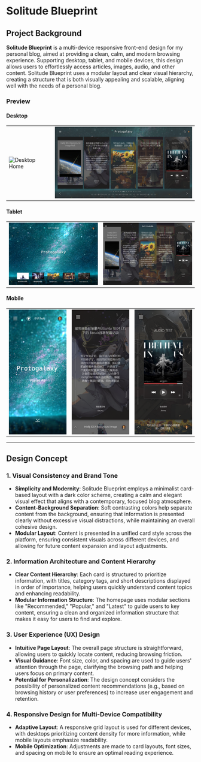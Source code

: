 # Solitude Blueprint

## Project Background

**Solitude Blueprint** is a multi-device responsive front-end design for my personal blog, aimed at providing a clean, calm, and modern browsing experience. Supporting desktop, tablet, and mobile devices, this design allows users to effortlessly access articles, images, audio, and other content. Solitude Blueprint uses a modular layout and clear visual hierarchy, creating a structure that is both visually appealing and scalable, aligning well with the needs of a personal blog.

### Preview

#### Desktop

<table> 
    <tr>
        <td><img src="assets/Index_main_Desktop_2560x1440.png" alt="Desktop Home" width="400"></td> 
        <td><img src="assets/Index_posts_Desktop_2560x1440.png" alt="Desktop Post" width="400"></td> 
    </tr> 
</table>

#### Tablet

<table> 
    <tr> 
        <td><img src="assets/Index_main_iPad_horizontal.png" alt="Tablet Home" width="300"></td> 
        <td><img src="assets/Index_posts_iPad_horizontal.png" alt="Tablet Post" width="300"></td> 
    </tr> 
</table>

#### Mobile

<table> 
    <tr> 
        <td><img src="assets/Index_main_iPhone.png" alt="Mobile Home" width="200"></td> 
        <td><img src="assets/Index_posts_iPhone_Normal.png" alt="Mobile Post" width="200"></td> 
        <td><img src="assets/Index_posts_iPhone_Audio.png" alt="Mobile Post" width="200"></td> 
    </tr> 
</table>

---

## Design Concept

### 1. Visual Consistency and Brand Tone
- **Simplicity and Modernity**: Solitude Blueprint employs a minimalist card-based layout with a dark color scheme, creating a calm and elegant visual effect that aligns with a contemporary, focused blog atmosphere.
- **Content-Background Separation**: Soft contrasting colors help separate content from the background, ensuring that information is presented clearly without excessive visual distractions, while maintaining an overall cohesive design.
- **Modular Layout**: Content is presented in a unified card style across the platform, ensuring consistent visuals across different devices, and allowing for future content expansion and layout adjustments.

### 2. Information Architecture and Content Hierarchy
- **Clear Content Hierarchy**: Each card is structured to prioritize information, with titles, category tags, and short descriptions displayed in order of importance, helping users quickly understand content topics and enhancing readability.
- **Modular Information Structure**: The homepage uses modular sections like "Recommended," "Popular," and "Latest" to guide users to key content, ensuring a clean and organized information structure that makes it easy for users to find and explore.

### 3. User Experience (UX) Design
- **Intuitive Page Layout**: The overall page structure is straightforward, allowing users to quickly locate content, reducing browsing friction.
- **Visual Guidance**: Font size, color, and spacing are used to guide users' attention through the page, clarifying the browsing path and helping users focus on primary content.
- **Potential for Personalization**: The design concept considers the possibility of personalized content recommendations (e.g., based on browsing history or user preferences) to increase user engagement and retention.

### 4. Responsive Design for Multi-Device Compatibility
- **Adaptive Layout**: A responsive grid layout is used for different devices, with desktops prioritizing content density for more information, while mobile layouts emphasize readability.
- **Mobile Optimization**: Adjustments are made to card layouts, font sizes, and spacing on mobile to ensure an optimal reading experience.